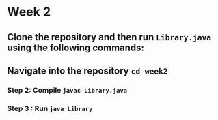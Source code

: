 # Week 2

## Clone the repository and then run `Library.java` using the following commands:
## Navigate into the repository `cd week2`

### Step 2: Compile `javac Library.java`
### Step 3 : Run `java Library`


